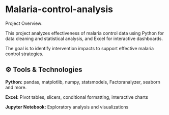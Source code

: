 # Malaria-control-analysis

 Project Overview:

This project analyzes effectiveness of malaria control data using Python for data cleaning and statistical analysis, and Excel for interactive dashboards.

The goal is to identify intervention impacts to support effective malaria control strategies.

## ⚙️ Tools & Technologies

**Python:** pandas, matplotlib, numpy, statsmodels, Factoranalyzer, seaborn and more.

**Excel:** Pivot tables, slicers, conditional formatting, interactive charts

**Jupyter Notebook:** Exploratory analysis and visualizations

